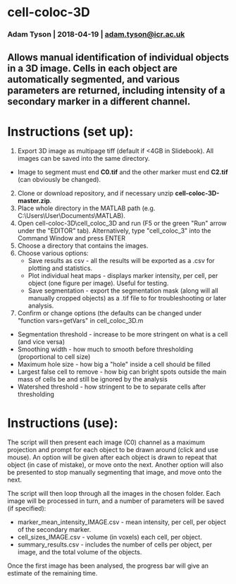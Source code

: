 # cell-coloc-3D
### Adam Tyson | 2018-04-19 | adam.tyson@icr.ac.uk

## Allows manual identification of individual objects in a 3D image. Cells in each object are automatically segmented, and various parameters are returned, including intensity of a secondary marker in a different channel.

# Instructions (set up):

1. Export 3D image as multipage tiff (default if <4GB in Slidebook). All images can be saved into the same directory.
  * Image to segment must end **C0.tif** and the other marker must end **C2.tif** (can obviously be changed).
2. Clone or download repository, and if necessary unzip **cell-coloc-3D-master.zip**.
3. Place whole directory in the MATLAB path (e.g. C:\\Users\\User\\Documents\\MATLAB).
4. Open cell-coloc-3D\\cell_coloc_3D and run (F5 or the green "Run" arrow under the "EDITOR" tab). Alternatively, type "cell_coloc_3" into the Command Window and press ENTER
5. Choose a directory that contains the images.
6. Choose various options:
    * Save results as csv - all the results will be exported as a .csv for plotting and statistics.
    * Plot individual heat maps - displays marker intensity, per cell, per object (one figure per image). Useful for testing.
    * Save segmentation - export the segmentation mask (along will all manually cropped objects) as a .tif file to for troubleshooting or later analysis.   
7. Confirm or change options (the defaults can be changed under "function vars=getVars" in cell_coloc_3D.m
  * Segmentation threshold -  increase to be more stringent on what is a cell (and vice versa)
  * Smoothing width - how much to smooth before thresholding (proportional to cell size)
  * Maximum hole size - how big a "hole" inside a cell should be filled
  * Largest false cell to remove - how big can bright spots outside the main mass of cells be and still be ignored by the analysis
  * Watershed threshold - how stringent to be to separate cells after thresholding

# Instructions (use):

The script will then present each image (C0) channel as a maximum projection and prompt for each object to be drawn around (click and use mouse). An option will be given after each object is drawn to repeat that object (in case of mistake), or move onto the next. Another option will also be presented to stop manually segmenting that image, and move onto the next.   

The script will then loop through all the images in the chosen folder. Each image will be processed in turn, and a number of parameters will be saved (if specified):

  * marker_mean_intensity_IMAGE.csv - mean intensity, per cell, per object of the secondary marker.
  * cell_sizes_IMAGE.csv - volume (in voxels) each cell, per object.
  * summary_results.csv - includes the number of cells per object, per image, and the total volume of the objects.

Once the first image has been analysed, the progress bar will give an estimate of the remaining time.
